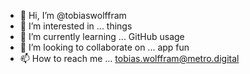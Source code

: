 - 👋 Hi, I’m @tobiaswolffram
- 👀 I’m interested in ... things
- 🌱 I’m currently learning ... GitHub usage
- 💞️ I’m looking to collaborate on ... app fun
- 📫 How to reach me ... tobias.wolffram@metro.digital

<!---
tobiaswolffram/tobiaswolffram is a ✨ special ✨ repository because its `README.md` (this file) appears on your GitHub profile.
You can click the Preview link to take a look at your changes.
--->
